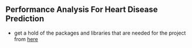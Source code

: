 ## Performance Analysis For Heart Disease Prediction

- get a hold of the packages and libraries that are needed for the project from [here](./PACKAGES_INFO.md)
